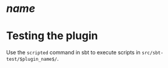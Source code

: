 # $name$

# Testing the plugin
Use the `scripted` command in sbt to execute scripts in `src/sbt-test/$plugin_name$/`.

